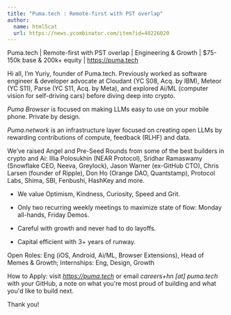 ```yaml
---
title: "Puma.tech : Remote-first with PST overlap"
author:
  name: html5cat
  url: https://news.ycombinator.com/item?id=40226020
---
```

Puma.tech | Remote-first with PST overlap | Engineering &amp; Growth | $75-150k base &amp; 200k+ equity | <a href="https:&#x2F;&#x2F;puma.tech" rel="nofollow">https:&#x2F;&#x2F;puma.tech</a>

Hi all, I’m Yuriy, founder of Puma.tech. Previously worked  as software engineer &amp; developer advocate at Cloudant (YC S08, Acq. by IBM), Meteor (YC S11), Parse (YC S11, Acq. by Meta), and explored Ai&#x2F;ML (computer vision for self-driving cars) before diving deep into crypto.

<i>Puma Browser</i> is focused on making LLMs easy to use on your mobile phone. Private by design.

<i>Puma.network</i> is an infrastructure layer focused on creating open LLMs by rewarding contributions of compute, feedback (RLHF) and data.

We’ve raised Angel and Pre-Seed Rounds from some of the best builders in crypto and Ai: Illia Polosukhin (NEAR Protocol), Sridhar Ramaswamy (Snowflake CEO, Neeva, Greylock), Jason Warner (ex-GitHub CTO), Chris Larsen (founder of Ripple), Don Ho (Orange DAO, Quantstamp), Protocol Labs, Shima, SBI, Fenbushi, HashKey and more.

- We value Optimism, Kindness, Curiosity, Speed and Grit.

- Only two recurring weekly meetings to maximize state of flow: Monday all-hands, Friday Demos.

- Careful with growth and never had to do layoffs.

- Capital efficient with 3+ years of runway.

Open Roles: Eng (iOS, Android, Ai&#x2F;ML, Browser Extensions), Head of Memes &amp; Growth; Internships: Eng, Design, Growth

How to Apply: visit <i><a href="https:&#x2F;&#x2F;puma.tech" rel="nofollow">https:&#x2F;&#x2F;puma.tech</a></i> or email <i>careers+hn [at] puma.tech</i> with your GitHub, a note on what you&#x27;re most proud of building and what you&#x27;d like to build next.

Thank you!
